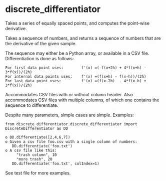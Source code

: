 # discrete_differentiator
Takes a series of equally spaced points, and computes the point-wise derivative.

Takes a sequence of numbers, and returns a sequence of numbers 
that are the derivative of the given sample.

The sequence may either be a Python array, or available in a CSV
file. Differentiation is done as follows:

	For first data point uses:        f'(x) =(-f(x+2h) + 4*f(x+h) - 3*f(x))/(2h)
	For internal data points uses:    f'(x) =(f(x+h) - f(x-h))/(2h)
	For last data point uses:         f'(x) =(f(x-2h)  - 4*f(x-h) + 3*f(x))/(2h)

Accommodates CSV files with or without column header. Also
accommodates CSV files with multiple columns, of which one contains
the sequence to differentiate.

Despite many parameters, simple cases are simple. Examples:

    from discrete_differentiator.discrete_differentiator import DiscreteDifferentiator as DD

    o DD.differentiate([2,4,6,7])
    o Given a csv file foo.csv with a single column of numbers:
       DD.differentiate('foo.txt')
    o A csv file like this:
         "trash column", 10
         "more trash", 20
       DD.differentiate('foo.txt', colIndex=1)

See test file for more examples.

